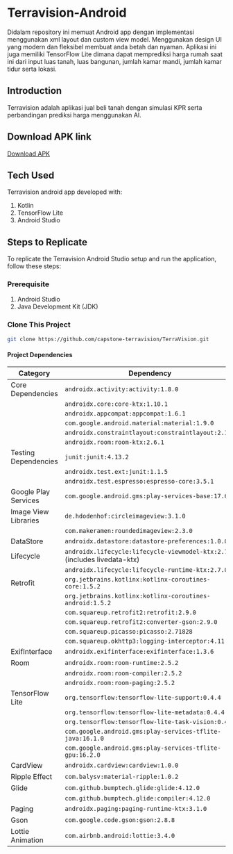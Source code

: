 # Terravision-Android

Didalam repository ini memuat Android app dengan implementasi menggunakan xml layout dan custom view model. Menggunakan design UI yang modern dan fleksibel membuat anda betah dan nyaman. Aplikasi ini juga memiliki TensorFlow Lite dimana dapat memprediksi harga rumah saat ini dari input luas tanah, luas bangunan, jumlah kamar mandi, jumlah kamar tidur serta lokasi.

## Introduction
Terravision adalah aplikasi jual beli tanah dengan simulasi KPR serta perbandingan prediksi harga menggunakan AI.

## Download APK link
[Download APK](https://drive.google.com/drive/folders/1QHN0O4phheFkJtxKrmYXucLByOtINF_H)

## Tech Used
Terravision android app developed with:
1. Kotlin
2. TensorFlow Lite
3. Android Studio

## Steps to Replicate
To replicate the Terravision Android Studio setup and run the application, follow these steps:

### Prerequisite
1. Android Studio
2. Java Development Kit (JDK)

### Clone This Project
```bash
git clone https://github.com/capstone-terravision/TerraVision.git
```

#### Project Dependencies

| Category              | Dependency                                                                   |
|-----------------------|-------------------------------------------------------------------------------|
| Core Dependencies     | `androidx.activity:activity:1.8.0`                                            |
|                       | `androidx.core:core-ktx:1.10.1`                                               |
|                       | `androidx.appcompat:appcompat:1.6.1`                                          |
|                       | `com.google.android.material:material:1.9.0`                                  |
|                       | `androidx.constraintlayout:constraintlayout:2.1.4`                            |
|                       | `androidx.room:room-ktx:2.6.1`                                                |
| Testing Dependencies  | `junit:junit:4.13.2`                                                          |
|                       | `androidx.test.ext:junit:1.1.5`                                               |
|                       | `androidx.test.espresso:espresso-core:3.5.1`                                  |
| Google Play Services  | `com.google.android.gms:play-services-base:17.6.0`                            |
| Image View Libraries  | `de.hdodenhof:circleimageview:3.1.0`                                          |
|                       | `com.makeramen:roundedimageview:2.3.0`                                        |
| DataStore             | `androidx.datastore:datastore-preferences:1.0.0`                              |
| Lifecycle             | `androidx.lifecycle:lifecycle-viewmodel-ktx:2.7.0` (includes livedata-ktx)    |
|                       | `androidx.lifecycle:lifecycle-runtime-ktx:2.7.0`                              |
| Retrofit              | `org.jetbrains.kotlinx:kotlinx-coroutines-core:1.5.2`                         |
|                       | `org.jetbrains.kotlinx:kotlinx-coroutines-android:1.5.2`                      |
|                       | `com.squareup.retrofit2:retrofit:2.9.0`                                       |
|                       | `com.squareup.retrofit2:converter-gson:2.9.0`                                 |
|                       | `com.squareup.picasso:picasso:2.71828`                                        |
|                       | `com.squareup.okhttp3:logging-interceptor:4.11.0`                             |
| ExifInterface         | `androidx.exifinterface:exifinterface:1.3.6`                                  |
| Room                  | `androidx.room:room-runtime:2.5.2`                                            |
|                       | `androidx.room:room-compiler:2.5.2`                                           |
|                       | `androidx.room:room-paging:2.5.2`                                             |
| TensorFlow Lite       | `org.tensorflow:tensorflow-lite-support:0.4.4`                                |
|                       | `org.tensorflow:tensorflow-lite-metadata:0.4.4`                               |
|                       | `org.tensorflow:tensorflow-lite-task-vision:0.4.4`                            |
|                       | `com.google.android.gms:play-services-tflite-java:16.1.0`                     |
|                       | `com.google.android.gms:play-services-tflite-gpu:16.2.0`                      |
| CardView              | `androidx.cardview:cardview:1.0.0`                                            |
| Ripple Effect         | `com.balysv:material-ripple:1.0.2`                                            |
| Glide                 | `com.github.bumptech.glide:glide:4.12.0`                                      |
|                       | `com.github.bumptech.glide:compiler:4.12.0`                                   |
| Paging                | `androidx.paging:paging-runtime-ktx:3.1.0`                                    |
| Gson                  | `com.google.code.gson:gson:2.8.8`                                             |
| Lottie Animation      | `com.airbnb.android:lottie:3.4.0`                                             |


